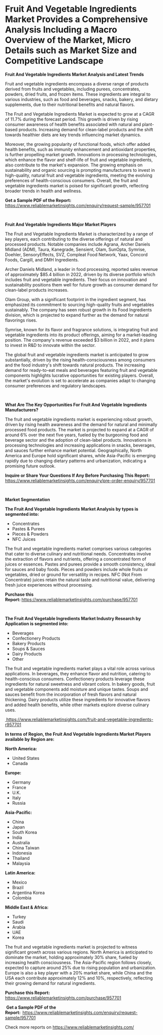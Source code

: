 <p><h1>Fruit And Vegetable Ingredients Market Provides a Comprehensive Analysis Including a Macro Overview of the Market, Micro Details such as Market Size and Competitive Landscape</h1></p><p><strong>Fruit And Vegetable Ingredients Market Analysis and Latest Trends</strong></p>
<p><p>Fruit and vegetable ingredients encompass a diverse range of products derived from fruits and vegetables, including purees, concentrates, powders, dried fruits, and frozen items. These ingredients are integral to various industries, such as food and beverages, snacks, bakery, and dietary supplements, due to their nutritional benefits and natural flavors.</p><p>The Fruit and Vegetable Ingredients Market is expected to grow at a CAGR of 11.7% during the forecast period. This growth is driven by rising consumer awareness of health benefits associated with natural and plant-based products. Increasing demand for clean-label products and the shift towards healthier diets are key trends influencing market dynamics. </p><p>Moreover, the growing popularity of functional foods, which offer added health benefits, such as immunity enhancement and antioxidant properties, is further propelling market growth. Innovations in processing technologies, which enhance the flavor and shelf-life of fruit and vegetable ingredients, also contribute to the market's expansion. The growing emphasis on sustainability and organic sourcing is prompting manufacturers to invest in high-quality, natural fruit and vegetable ingredients, meeting the evolving preferences of health-conscious consumers. Overall, the fruit and vegetable ingredients market is poised for significant growth, reflecting broader trends in health and wellness.</p></p>
<p><strong>Get a Sample PDF of the Report:&nbsp;</strong> <a href="https://www.reliablemarketinsights.com/enquiry/request-sample/957701?utm_campaign=3523&utm_medium=2&utm_source=Github&utm_content=ia&utm_term=07042025&utm_id=fruit-and-vegetable-ingredients">https://www.reliablemarketinsights.com/enquiry/request-sample/957701</a></p>
<p>&nbsp;</p>
<p><strong>Fruit And Vegetable Ingredients Major Market Players</strong></p>
<p><p>The Fruit and Vegetable Ingredients Market is characterized by a range of key players, each contributing to the diverse offerings of natural and processed products. Notable companies include Agrana, Archer Daniels Midland (ADM), Taura, Kanegrade, Sensient, Olam, SunOpta, Symrise, Doehler, SensoryEffects, SVZ, Compleat Food Network, Yaax, Concord Foods, Cargill, and DMH Ingredients.</p><p>Archer Daniels Midland, a leader in food processing, reported sales revenue of approximately $85.4 billion in 2022, driven by its diverse portfolio which includes fruit and vegetable ingredients. Their focus on innovation and sustainability positions them well for future growth as consumer demand for clean-label products increases.</p><p>Olam Group, with a significant footprint in the ingredient segment, has emphasized its commitment to sourcing high-quality fruits and vegetables sustainably. The company has seen robust growth in its Food Ingredients division, which is projected to expand further as the demand for natural flavorings rises.</p><p>Symrise, known for its flavor and fragrance solutions, is integrating fruit and vegetable ingredients into its product offerings, aiming for a market-leading position. The company's revenue exceeded $3 billion in 2022, and it plans to invest in R&D to innovate within the sector.</p><p>The global fruit and vegetable ingredients market is anticipated to grow substantially, driven by the rising health-consciousness among consumers and the food industry's shift towards natural products. The increasing demand for ready-to-eat meals and beverages featuring fruit and vegetable components highlights lucrative opportunities for existing players. Overall, the market's evolution is set to accelerate as companies adapt to changing consumer preferences and regulatory landscapes.</p></p>
<p>&nbsp;</p>
<p><strong>What Are The Key Opportunities For Fruit And Vegetable Ingredients Manufacturers?</strong></p>
<p><p>The fruit and vegetable ingredients market is experiencing robust growth, driven by rising health awareness and the demand for natural and minimally processed food products. The market is projected to expand at a CAGR of around 6% over the next five years, fueled by the burgeoning food and beverage sector and the adoption of clean-label products. Innovations in processing technologies and increasing applications in snacks, beverages, and sauces further enhance market potential. Geographically, North America and Europe hold significant shares, while Asia-Pacific is emerging rapidly due to changing dietary patterns and urbanization, indicating a promising future outlook.</p></p>
<p><strong>Inquire or Share Your Questions If Any Before Purchasing This Report:</strong> <a href="https://www.reliablemarketinsights.com/enquiry/pre-order-enquiry/957701?utm_campaign=3523&utm_medium=2&utm_source=Github&utm_content=ia&utm_term=07042025&utm_id=fruit-and-vegetable-ingredients">https://www.reliablemarketinsights.com/enquiry/pre-order-enquiry/957701</a></p>
<p>&nbsp;</p>
<p><strong>Market Segmentation</strong></p>
<p><strong>The Fruit And Vegetable Ingredients Market Analysis by types is segmented into:</strong></p>
<p><ul><li>Concentrates</li><li>Pastes & Purees</li><li>Pieces & Powders</li><li>NFC Juices</li></ul></p>
<p><p>The fruit and vegetable ingredients market comprises various categories that cater to diverse culinary and nutritional needs. Concentrates involve the extraction of flavors and nutrients, offering a concentrated form of juices or essences. Pastes and purees provide a smooth consistency, ideal for sauces and baby foods. Pieces and powders include whole fruits or vegetables, dried or ground for versatility in recipes. NFC (Not From Concentrate) juices retain the natural taste and nutritional value, delivering fresh juice experiences without processing.</p></p>
<p><strong>Purchase this Report:&nbsp;</strong><a href="https://www.reliablemarketinsights.com/purchase/957701?utm_campaign=3523&utm_medium=2&utm_source=Github&utm_content=ia&utm_term=07042025&utm_id=fruit-and-vegetable-ingredients">https://www.reliablemarketinsights.com/purchase/957701</a></p>
<p>&nbsp;</p>
<p><strong>The Fruit And Vegetable Ingredients Market Industry Research by Application is segmented into:</strong></p>
<p><ul><li>Beverages</li><li>Confectionery Products</li><li>Bakery Products</li><li>Soups & Sauces</li><li>Dairy Products</li><li>Other</li></ul></p>
<p><p>The fruit and vegetable ingredients market plays a vital role across various applications. In beverages, they enhance flavor and nutrition, catering to health-conscious consumers. Confectionery products leverage these ingredients for natural sweetness and vibrant colors. In bakery goods, fruit and vegetable components add moisture and unique tastes. Soups and sauces benefit from the incorporation of fresh flavors and natural thickening. Dairy products utilize these ingredients for innovative flavors and added health benefits, while other markets explore diverse culinary uses.</p></p>
<p><a href="https://www.reliablemarketinsights.com/fruit-and-vegetable-ingredients-r957701?utm_campaign=3523&utm_medium=2&utm_source=Github&utm_content=ia&utm_term=07042025&utm_id=fruit-and-vegetable-ingredients">&nbsp;https://www.reliablemarketinsights.com/fruit-and-vegetable-ingredients-r957701</a></p>
<p><strong>In terms of Region, the Fruit And Vegetable Ingredients Market Players available by Region are:</strong></p>
<p>
    <p> <strong> North America: </strong>
        <ul>
            <li>United States</li>
            <li>Canada</li>
        </ul>
        </p> 
    <p> <strong> Europe: </strong>
        <ul>
            <li>Germany</li>
            <li>France</li>
            <li>U.K.</li>
            <li>Italy</li>
            <li>Russia</li>
        </ul>
        </p> 
    <p> <strong> Asia-Pacific: </strong>
        <ul>
            <li>China</li>
            <li>Japan</li>
            <li>South Korea</li>
            <li>India</li>
            <li>Australia</li>
            <li>China Taiwan</li>
            <li>Indonesia</li>
            <li>Thailand</li>
            <li>Malaysia</li>
        </ul>
        </p> 
    <p> <strong> Latin America: </strong>
        <ul>
            <li>Mexico</li>
            <li>Brazil</li>
            <li>Argentina Korea</li>
            <li>Colombia</li>
        </ul>
        </p> 
    <p> <strong> Middle East & Africa: </strong>
        <ul>
            <li>Turkey</li>
            <li>Saudi</li>
            <li>Arabia</li>
            <li>UAE</li>
            <li>Korea</li>
        </ul>
    </p>
    </p>
<p><p>The fruit and vegetable ingredients market is projected to witness significant growth across various regions. North America is anticipated to dominate the market, holding approximately 30% share, fueled by increasing health consciousness. The Asia-Pacific region follows closely, expected to capture around 25% due to rising population and urbanization. Europe is also a key player with a 20% market share, while China and the USA each contribute approximately 12% and 10%, respectively, reflecting their growing demand for natural ingredients.</p></p>
<p><strong>Purchase this Report: </strong><a href="https://www.reliablemarketinsights.com/purchase/957701?utm_campaign=3523&utm_medium=2&utm_source=Github&utm_content=ia&utm_term=07042025&utm_id=fruit-and-vegetable-ingredients">https://www.reliablemarketinsights.com/purchase/957701</a></p>
<p>&nbsp;<strong>Get a Sample PDF of the Report:&nbsp;&nbsp;</strong><a href="https://www.reliablemarketinsights.com/enquiry/request-sample/957701?utm_campaign=3523&utm_medium=2&utm_source=Github&utm_content=ia&utm_term=07042025&utm_id=fruit-and-vegetable-ingredients">https://www.reliablemarketinsights.com/enquiry/request-sample/957701</a></p>
<p><strong></strong></p>
<p>Check more reports on <a href="https://www.reliablemarketinsights.com/?utm_campaign=3523&utm_medium=2&utm_source=Github&utm_content=ia&utm_term=07042025&utm_id=fruit-and-vegetable-ingredients">https://www.reliablemarketinsights.com/</a></p>